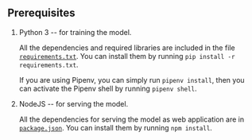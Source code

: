 ## Prerequisites

1. Python 3 -- for training the model.

    All the dependencies and required libraries are included in the file [`requirements.txt`](./requirements.txt). You can install them by running `pip install -r requirements.txt`.

    If you are using Pipenv, you can simply run `pipenv install`, then you can activate the Pipenv shell by running `pipenv shell`.

2. NodeJS -- for serving the model.

    All the dependencies for serving the model as web application are in [`package.json`](./package.json). You can install them by running `npm install`.
